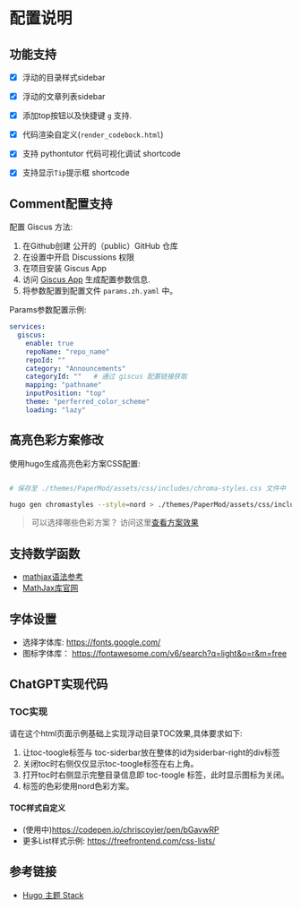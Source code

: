# 配置说明


## 功能支持

- [x] 浮动的目录样式sidebar
- [x] 浮动的文章列表sidebar
- [x] 添加top按钮以及快捷键 `g` 支持.
- [x] 代码渲染自定义(`render_codebock.html`)
- [x] 支持 pythontutor 代码可视化调试 shortcode
- [x] 支持显示`Tip`提示框 shortcode 


## Comment配置支持

配置 Giscus 方法:
1. 在Github创建 公开的（public）GitHub 仓库
2. 在设置中开启 Discussions 权限
3. 在项目安装 Giscus App
4. 访问 [Giscus App](https://giscus.app/zh-CN) 生成配置参数信息.
5. 将参数配置到配置文件 `params.zh.yaml` 中。


Params参数配置示例:

```yaml
services:
  giscus:
    enable: true
    repoName: "repo_name"
    repoId: ""
    category: "Announcements"
    categoryId: ""   # 通过 giscus 配置链接获取
    mapping: "pathname"
    inputPosition: "top"
    theme: "perferred_color_scheme"
    loading: "lazy"
```

## 高亮色彩方案修改

使用hugo生成高亮色彩方案CSS配置:
```bash

# 保存至 ./themes/PaperMod/assets/css/includes/chroma-styles.css 文件中

hugo gen chromastyles --style=nord > ./themes/PaperMod/assets/css/includes/chroma-styles.css

```

> 可以选择哪些色彩方案？ 访问这里[查看方案效果](https://xyproto.github.io/splash/docs/)


## 支持数学函数

- [mathjax语法参考](https://zh.wikibooks.org/wiki/LaTeX)
- [MathJax库官网](https://www.mathjax.org/)


## 字体设置

- 选择字体库: https://fonts.google.com/
- 图标字体库： https://fontawesome.com/v6/search?q=light&o=r&m=free

## ChatGPT实现代码


### TOC实现

请在这个html页面示例基础上实现浮动目录TOC效果,具体要求如下:
1. 让toc-toogle标签与 toc-siderbar放在整体的id为siderbar-right的div标签
2. 关闭toc时右侧仅仅显示toc-toogle标签在右上角。
3. 打开toc时右侧显示完整目录信息即 toc-toogle 标签，此时显示图标为关闭。
4. 标签的色彩使用nord色彩方案。

#### TOC样式自定义

- (使用中)https://codepen.io/chriscoyier/pen/bGavwRP
- 更多List样式示例: https://freefrontend.com/css-lists/


## 参考链接

- [Hugo 主题 Stack](https://stack-docs.netlify.app/zh/modify-theme/example-custom-font-family)

